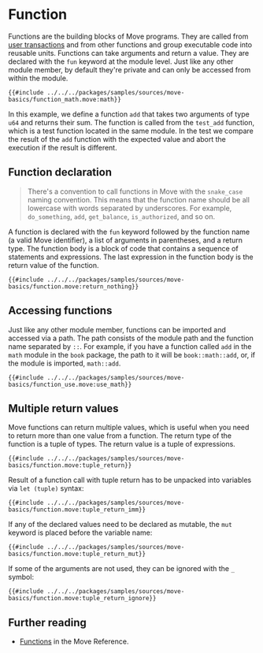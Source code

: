 # Function

Functions are the building blocks of Move programs. They are called from
[user transactions](../concepts/user-interaction.md) and from other functions and group executable
code into reusable units. Functions can take arguments and return a value. They are declared with
the `fun` keyword at the module level. Just like any other module member, by default they're private
and can only be accessed from within the module.

```move
{{#include ../../../packages/samples/sources/move-basics/function_math.move:math}}
```

In this example, we define a function `add` that takes two arguments of type `u64` and returns their
sum. The function is called from the `test_add` function, which is a test function located in the
same module. In the test we compare the result of the `add` function with the expected value and
abort the execution if the result is different.

## Function declaration

> There's a convention to call functions in Move with the `snake_case` naming convention. This means
> that the function name should be all lowercase with words separated by underscores. For example,
> `do_something`, `add`, `get_balance`, `is_authorized`, and so on.

A function is declared with the `fun` keyword followed by the function name (a valid Move
identifier), a list of arguments in parentheses, and a return type. The function body is a block of
code that contains a sequence of statements and expressions. The last expression in the function
body is the return value of the function.

```move
{{#include ../../../packages/samples/sources/move-basics/function.move:return_nothing}}
```

## Accessing functions

Just like any other module member, functions can be imported and accessed via a path. The path
consists of the module path and the function name separated by `::`. For example, if you have a
function called `add` in the `math` module in the `book` package, the path to it will be
`book::math::add`, or, if the module is imported, `math::add`.

```move
{{#include ../../../packages/samples/sources/move-basics/function_use.move:use_math}}
```

## Multiple return values

Move functions can return multiple values, which is useful when you need to return more than one
value from a function. The return type of the function is a tuple of types. The return value is a
tuple of expressions.

```move
{{#include ../../../packages/samples/sources/move-basics/function.move:tuple_return}}
```

Result of a function call with tuple return has to be unpacked into variables via `let (tuple)`
syntax:

```move
{{#include ../../../packages/samples/sources/move-basics/function.move:tuple_return_imm}}
```

If any of the declared values need to be declared as mutable, the `mut` keyword is placed before the
variable name:

```move
{{#include ../../../packages/samples/sources/move-basics/function.move:tuple_return_mut}}
```

If some of the arguments are not used, they can be ignored with the `_` symbol:

```move
{{#include ../../../packages/samples/sources/move-basics/function.move:tuple_return_ignore}}
```

## Further reading

- [Functions](/reference/functions.html) in the Move Reference.
